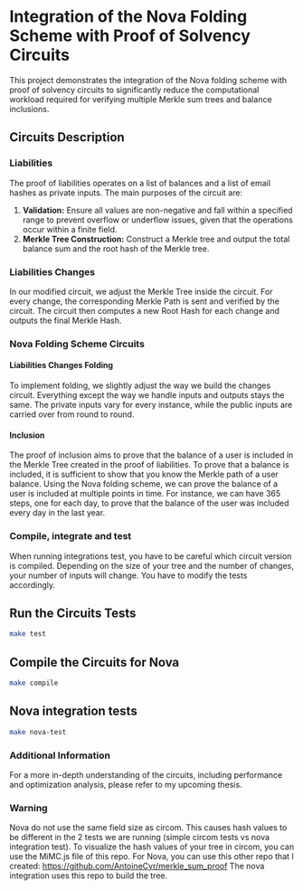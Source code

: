 # Integration of the Nova Folding Scheme with Proof of Solvency Circuits

This project demonstrates the integration of the Nova folding scheme with proof of solvency circuits to significantly reduce the computational workload required for verifying multiple Merkle sum trees and balance inclusions.

## Circuits Description

### Liabilities

The proof of liabilities operates on a list of balances and a list of email hashes as private inputs. The main purposes of the circuit are:

1. **Validation:** Ensure all values are non-negative and fall within a specified range to prevent overflow or underflow issues, given that the operations occur within a finite field.
2. **Merkle Tree Construction:** Construct a Merkle tree and output the total balance sum and the root hash of the Merkle tree.

### Liabilities Changes

In our modified circuit, we adjust the Merkle Tree inside the circuit. For every change, the corresponding Merkle Path is sent and verified by the circuit. The circuit then computes a new Root Hash for each change and outputs the final Merkle Hash.

### Nova Folding Scheme Circuits

#### Liabilities Changes Folding

To implement folding, we slightly adjust the way we build the changes circuit. Everything except the way we handle inputs and outputs stays the same. The private inputs vary for every instance, while the public inputs are carried over from round to round.

#### Inclusion

The proof of inclusion aims to prove that the balance of a user is included in the Merkle Tree created in the proof of liabilities. To prove that a balance is included, it is sufficient to show that you know the Merkle path of a user balance. Using the Nova folding scheme, we can prove the balance of a user is included at multiple points in time. For instance, we can have 365 steps, one for each day, to prove that the balance of the user was included every day in the last year.

### Compile, integrate and test

When running integrations test, you have to be careful which circuit version is compiled. Depending on the size of your tree
and the number of changes, your number of inputs will change. You have to modify the tests accordingly.

## Run the Circuits Tests

```sh
make test
```

## Compile the Circuits for Nova

```sh
make compile
```

## Nova integration tests

```sh
make nova-test
```

### Additional Information

For a more in-depth understanding of the circuits, including performance and optimization analysis, please refer to my upcoming thesis.

### Warning

Nova do not use the same field size as circom. This causes hash values to be different in the 2 tests we are running (simple circom tests vs nova integration test).
To visualize the hash values of your tree in circom, you can use the MiMC.js file of this repo.
For Nova, you can use this other repo that I created: https://github.com/AntoineCyr/merkle_sum_proof
The nova integration uses this repo to build the tree.
